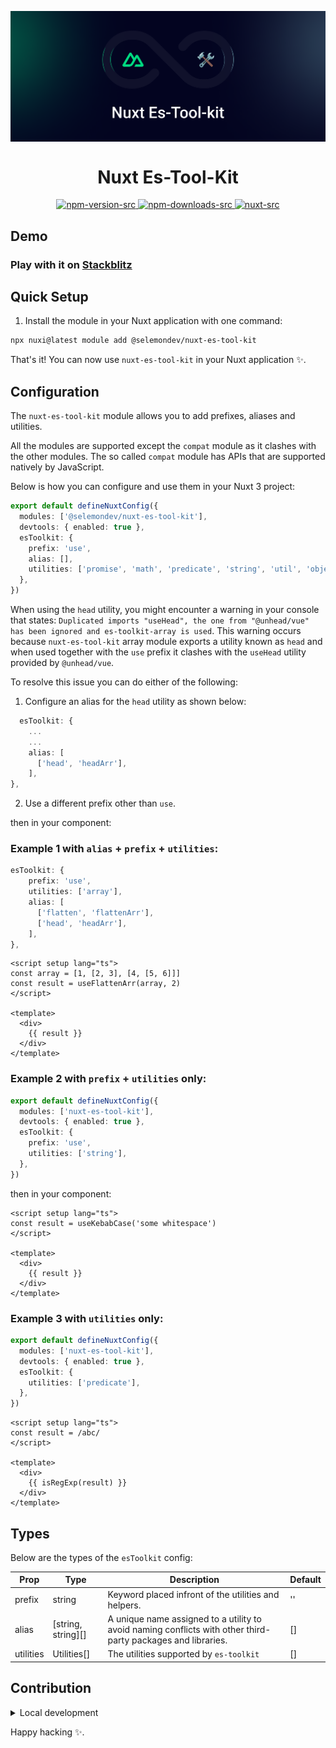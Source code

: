 <p align="center">
 <img align="center" src="https://raw.githubusercontent.com/selemondev/nuxt-es-tool-kit/master/assets/nuxt-es-tool-kit.png" />
 <h1 align="center">
 Nuxt Es-Tool-Kit
 </h1>
</p>

<p align="center">
  <a href="https://www.npmjs.com/package/@selemondev/nuxt-es-tool-kit">
    <img alt="npm-version-src" src="https://img.shields.io/npm/v/@selemondev/nuxt-es-tool-kit/latest.svg?style=flat&colorA=020420&colorB=00DC82" />
  </a>
  <a href="https://npmjs.com/package/@selemondev/nuxt-es-tool-kit">
    <img alt="npm-downloads-src" src="https://img.shields.io/npm/dm/@selemondev/nuxt-es-tool-kit.svg?style=flat&colorA=020420&colorB=00DC82" />
  </a>
  <a href="https://nuxt.com">
    <img alt="nuxt-src" src="https://img.shields.io/badge/Nuxt-020420?logo=nuxt.js" />
  </a>
</p>

## Demo

### Play with it on [Stackblitz](https://stackblitz.com/edit/nuxt-starter-oexse8ae?file=app.vue)

## Quick Setup

1. Install the module in your Nuxt application with one command:

```bash
npx nuxi@latest module add @selemondev/nuxt-es-tool-kit
```

That's it! You can now use `nuxt-es-tool-kit` in your Nuxt application ✨.

## Configuration

The `nuxt-es-tool-kit` module allows you to add prefixes, aliases and utilities.

All the modules are supported except the `compat` module as it clashes with the other modules. The so called `compat` module has APIs that are supported natively by JavaScript.

Below is how you can configure and use them in your Nuxt 3 project:

```ts
export default defineNuxtConfig({
  modules: ['@selemondev/nuxt-es-tool-kit'],
  devtools: { enabled: true },
  esToolkit: {
    prefix: 'use',
    alias: [],
    utilities: ['promise', 'math', 'predicate', 'string', 'util', 'object', 'function', 'array'],
  },
})

```

When using the `head` utility, you might encounter a warning in your console that states: `Duplicated imports "useHead", the one from "@unhead/vue" has been ignored and es-toolkit-array is used`. This warning occurs because `nuxt-es-tool-kit` array module exports a utility known as `head` and when used together with the `use` prefix it clashes with the `useHead` utility provided by `@unhead/vue`.

To resolve this issue you can do either of the following:

1. Configure an alias for the `head` utility as shown below:

```ts
  esToolkit: {
    ...
    ...
    alias: [
      ['head', 'headArr'],
    ],
},
```

2. Use a different prefix other than `use`.

then in your component:

### Example 1 with `alias` + `prefix` + `utilities`:

```ts
esToolkit: {
    prefix: 'use',
    utilities: ['array'],
    alias: [
      ['flatten', 'flattenArr'],
      ['head', 'headArr'],
    ],
},
```

```vue
<script setup lang="ts">
const array = [1, [2, 3], [4, [5, 6]]]
const result = useFlattenArr(array, 2)
</script>

<template>
  <div>
    {{ result }}
  </div>
</template>
```


### Example 2 with `prefix` + `utilities` only:

```ts
export default defineNuxtConfig({
  modules: ['nuxt-es-tool-kit'],
  devtools: { enabled: true },
  esToolkit: {
    prefix: 'use',
    utilities: ['string'],
  },
})

```

then in your component:

```vue
<script setup lang="ts">
const result = useKebabCase('some whitespace')
</script>

<template>
  <div>
    {{ result }}
  </div>
</template>
```


### Example 3 with `utilities` only:

```ts
export default defineNuxtConfig({
  modules: ['nuxt-es-tool-kit'],
  devtools: { enabled: true },
  esToolkit: {
    utilities: ['predicate'],
  },
})

```

```vue
<script setup lang="ts">
const result = /abc/
</script>

<template>
  <div>
    {{ isRegExp(result) }}
  </div>
</template>
```

## Types

Below are the types of the `esToolkit` config:

| Prop               | Type    | Description                                              | Default   |
| ------------------ | ------- | -------------------------------------------------------- | --------- |
| prefix             | string  | Keyword placed infront of the utilities and helpers.                            | ''        |
| alias       | [string, string][]     | A unique name assigned to a utility to avoid naming conflicts with other third-party packages and libraries.                                       | []        |
| utilities         | Utilities[]   | The utilities supported by `es-toolkit`              | []


## Contribution

<details>
  <summary>Local development</summary>
  
  ```bash
  # Install dependencies
  npm install
  
  # Generate type stubs
  npm run dev:prepare
  
  # Develop with the playground
  npm run dev
  
  # Build the playground
  npm run dev:build
  
  # Run ESLint
  npm run lint
  
  # Run Vitest
  npm run test
  npm run test:watch
  
  # Release new version
  npm run release
  ```

</details>


Happy hacking ✨.
